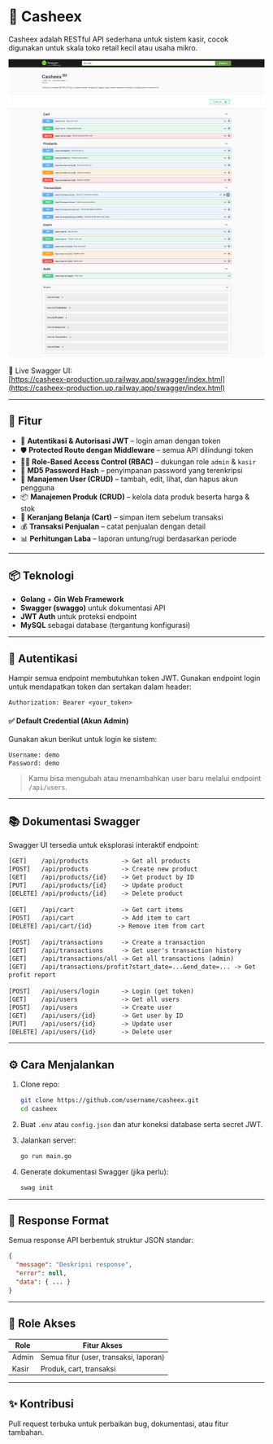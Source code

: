 
# 🧾 Casheex

Casheex adalah RESTful API sederhana untuk sistem kasir, cocok digunakan untuk skala toko retail kecil atau usaha mikro.

![Casheex](swagger_docs.png)

📍 Live Swagger UI:  
[https://casheex-production.up.railway.app/swagger/index.html](https://casheex-production.up.railway.app/swagger/index.html)

---

## 🚀 Fitur

- 🔐 **Autentikasi & Autorisasi JWT** – login aman dengan token
- 🛡️ **Protected Route dengan Middleware** – semua API dilindungi token
- 🧑‍⚖️ **Role-Based Access Control (RBAC)** – dukungan role `admin` & `kasir`
- 🔑 **MD5 Password Hash** – penyimpanan password yang terenkripsi
- 👥 **Manajemen User (CRUD)** – tambah, edit, lihat, dan hapus akun pengguna
- 📦 **Manajemen Produk (CRUD)** – kelola data produk beserta harga & stok
- 🛒 **Keranjang Belanja (Cart)** – simpan item sebelum transaksi
- 💰 **Transaksi Penjualan** – catat penjualan dengan detail
- 📊 **Perhitungan Laba** – laporan untung/rugi berdasarkan periode


---

## 📦 Teknologi

- **Golang** + **Gin Web Framework**
- **Swagger (swaggo)** untuk dokumentasi API
- **JWT Auth** untuk proteksi endpoint
- **MySQL** sebagai database (tergantung konfigurasi)

---

## 🔐 Autentikasi

Hampir semua endpoint membutuhkan token JWT. Gunakan endpoint login untuk mendapatkan token dan sertakan dalam header:

```
Authorization: Bearer <your_token>
```

#### ✅ Default Credential (Akun Admin)
Gunakan akun berikut untuk login ke sistem:

```
Username: demo
Password: demo
```

> Kamu bisa mengubah atau menambahkan user baru melalui endpoint `/api/users`.

---

## 📚 Dokumentasi Swagger

Swagger UI tersedia untuk eksplorasi interaktif endpoint:
```
[GET]    /api/products         -> Get all products  
[POST]   /api/products         -> Create new product  
[GET]    /api/products/{id}    -> Get product by ID  
[PUT]    /api/products/{id}    -> Update product  
[DELETE] /api/products/{id}    -> Delete product  

[GET]    /api/cart             -> Get cart items  
[POST]   /api/cart             -> Add item to cart  
[DELETE] /api/cart/{id}       -> Remove item from cart  

[POST]   /api/transactions     -> Create a transaction  
[GET]    /api/transactions     -> Get user's transaction history  
[GET]    /api/transactions/all -> Get all transactions (admin)  
[GET]    /api/transactions/profit?start_date=...&end_date=... -> Get profit report  

[POST]   /api/users/login      -> Login (get token)  
[GET]    /api/users            -> Get all users  
[POST]   /api/users            -> Create user  
[GET]    /api/users/{id}       -> Get user by ID  
[PUT]    /api/users/{id}       -> Update user  
[DELETE] /api/users/{id}       -> Delete user  
```

---

## ⚙️ Cara Menjalankan

1. Clone repo:
   ```bash
   git clone https://github.com/username/casheex.git
   cd casheex
   ```

2. Buat `.env` atau `config.json` dan atur koneksi database serta secret JWT.

3. Jalankan server:
   ```bash
   go run main.go
   ```

4. Generate dokumentasi Swagger (jika perlu):
   ```bash
   swag init
   ```

---

## 🔄 Response Format

Semua response API berbentuk struktur JSON standar:

```json
{
  "message": "Deskripsi response",
  "error": null,
  "data": { ... }
}
```

---

## 👤 Role Akses

| Role      | Fitur Akses                            |
|-----------|----------------------------------------|
| Admin     | Semua fitur (user, transaksi, laporan) |
| Kasir     | Produk, cart, transaksi                |

---

## ✨ Kontribusi

Pull request terbuka untuk perbaikan bug, dokumentasi, atau fitur tambahan.
